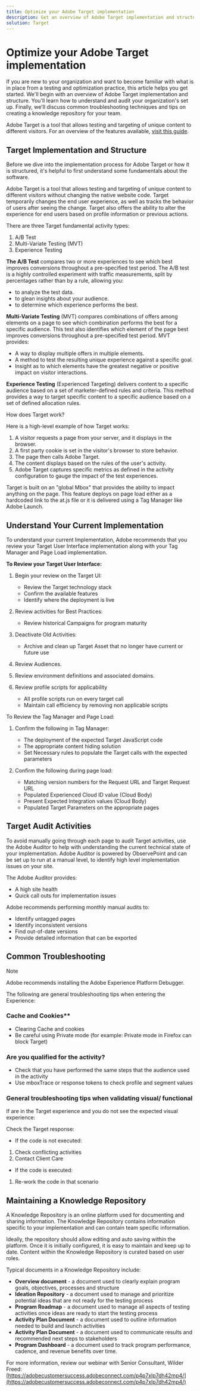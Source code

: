 ```yaml
---
title: Optimize your Adobe Target implementation
description: Get an overview of Adobe Target implementation and structure. Learn how to understand and audit your organization's set up. Learn the common troubleshooting techniques and tips on creating a knowledge repository for your team. 
solution: Target
---
```

# Optimize your Adobe Target implementation

If you are new to your organization and want to become familiar with what is in place from a testing and optimization practice, this article helps you get started. We'll begin with an overview of Adobe Target implementation and structure. You'll learn how to understand and audit your organization's set up. Finally, we'll discuss common troubleshooting techniques and tips on creating a knowledge repository for your team.

Adobe Target is a tool that allows testing and targeting of unique content to different visitors. For an overview of the features available, [visit this guide](https://experienceleague.adobe.com/docs/target/using/introduction/intro.html?lang=en).

## Target Implementation and Structure

Before we dive into the implementation process for Adobe Target or how it is structured, it's helpful to first understand some fundamentals about the software.

Adobe Target is a tool that allows testing and targeting of unique content to different visitors without changing the native website code. Target temporarily changes the end user experience, as well as tracks the behavior of users after seeing the change. Target also offers the ability to alter the experience for end users based on profile information or previous actions.

There are three Target fundamental activity types:

1. A/B Test
2. Multi-Variate Testing (MVT)
3. Experience Testing

**The A/B Test** compares two or more experiences to see which best improves conversions throughout a pre-specified test period. The A/B test is a highly controlled experiment with traffic measurements, split by percentages rather than by a rule, allowing you:

* to analyze the test data.
* to glean insights about your audience.
* to determine which experience performs the best.

**Multi-Variate Testing** (MVT) compares combinations of offers among elements on a page to see which combination performs the best for a specific audience. This test also identifies which element of the page best improves conversions throughout a pre-specified test period. MVT provides:

* A way to display multiple offers in multiple elements.
* A method to test the resulting unique experience against a specific goal.
* Insight as to which elements have the greatest negative or positive impact on visitor interactions.

**Experience Testing** (Experienced Targeting) delivers content to a specific audience based on a set of marketer-defined rules and criteria. This method provides a way to target specific content to a specific audience based on a set of defined allocation rules.

How does Target work?

Here is a high-level example of how Target works:

1. A visitor requests a page from your server, and it displays in the browser.
1. A first party cookie is set in the visitor's browser to store behavior.
1. The page then calls Adobe Target.
1. The content displays based on the rules of the user's activity.
1. Adobe Target captures specific metrics as defined in the activity configuration to gauge the impact of the test experiences.

Target is built on an &quot;global Mbox&quot; that provides the ability to impact anything on the page. This feature deploys on page load either as a hardcoded link to the at.js file or it is delivered using a Tag Manager like Adobe Launch.

## Understand Your Current Implementation

To understand your current Implementation, Adobe recommends that you review your Target User Interface implementation along with your Tag Manager and Page Load implementation.

**To Review your Target User Interface:**

1. Begin your review on the Target UI:

   * Review the Target technology stack
   * Confirm the available features
   * Identify where the deployment is live

1. Review activities for Best Practices:

   * Review historical Campaigns for program maturity

1. Deactivate Old Activities:
  
   * Archive and clean up Target Asset that no longer have current or future use

1. Review Audiences.

1. Review environment definitions and associated domains.

1. Review profile scripts for applicability

   * All profile scripts run on every target call
   * Maintain call efficiency by removing non applicable scripts

To Review the Tag Manager and Page Load:

1. Confirm the following in Tag Manager:
  
   * The deployment of the expected Target JavaScript code
   * The appropriate content hiding solution
   * Set Necessary rules to populate the Target calls with the expected parameters

1. Confirm the following during page load:
  
   * Matching version numbers for the Request URL and Target Request URL
   * Populated Experienced Cloud ID value (Cloud Body)
   * Present Expected Integration values (Cloud Body)
   * Populated Target Parameters on the appropriate pages

## Target Audit Activities

To avoid manually going through each page to audit Target activities, use the Adobe Auditor to help with understanding the current technical state of your implementation. Adobe Auditor is powered by ObservePoint and can be set up to run at a manual level, to identify high level implementation issues on your site.

The Adobe Auditor provides:

* A high site health
* Quick call outs for implementation issues

Adobe recommends performing monthly manual audits to:

* Identify untagged pages
* Identify inconsistent versions
* Find out-of-date versions
* Provide detailed information that can be exported

## Common Troubleshooting

>[!NOTE]
>
>Adobe recommends installing the Adobe Experience Platform Debugger.

The following are general troubleshooting tips when entering the Experience:

### Cache and Cookies**

* Clearing Cache and cookies
* Be careful using Private mode (for example: Private mode in Firefox can block Target)

### Are you qualified for the activity?

* Check that you have performed the same steps that the audience used in the activity
* Use mboxTrace or response tokens to check profile and segment values

### General troubleshooting tips when validating visual/ functional

If are in the Target experience and you do not see the expected visual experience:

Check the Target response:

* If the code is not executed:

1. Check conflicting activities
1. Contact Client Care

* If the code is executed:

1. Re-work the code in that scenario

## Maintaining a Knowledge Repository

A Knowledge Repository is an online platform used for documenting and sharing information. The Knowledge Repository contains information specific to your implementation and can contain team specific information.

Ideally, the repository should allow editing and auto saving within the platform. Once it is initially configured, it is easy to maintain and keep up to date. Content within the Knowledge Repository is curated based on user roles.

Typical documents in a Knowledge Repository include:

* **Overview document** - a document used to clearly explain program goals, objectives, processes and structure
* **Ideation Repository** - a document used to manage and prioritize potential ideas that are not ready for the testing process
* **Program Roadmap** - a document used to manage all aspects of testing activities once ideas are ready to start the testing process
* **Activity Plan Document** - a document used to outline information needed to build and launch activities
* **Activity Plan Document** - a document used to communicate results and recommended next steps to stakeholders
* **Program Dashboard** - a document used to track program performance, cadence, and revenue benefits over time.

For more information, review our webinar with Senior Consultant, Wilder Freed: [https://adobecustomersuccess.adobeconnect.com/p4p7xlp7dh42mp4/](https://adobecustomersuccess.adobeconnect.com/p4p7xlp7dh42mp4/)